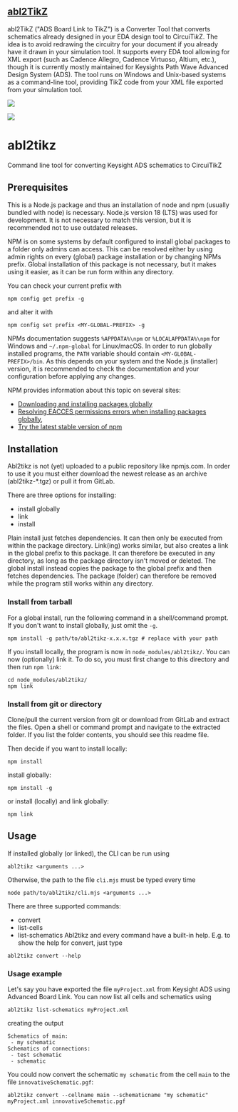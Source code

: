 [abl2TikZ](https://github.com/Circuit2TikZ/abl2tikz)
----------------------------------------------------

abl2TikZ ("ADS Board Link to TikZ") is a Converter Tool that converts schematics already designed in your EDA design tool to CircuiTi*k*Z. The idea is to avoid redrawing the circuitry for your document if you already have it drawn in your simulation tool. It supports every EDA tool allowing for XML export (such as Cadence Allegro, Cadence Virtuoso, Altium, etc.), though it is currently mostly maintained for Keysights Path Wave Advanced Design System (ADS). The tool runs on Windows and Unix-based systems as a command-line tool, providing Ti*k*Z code from your XML file exported from your simulation tool.

[![](https://circuit2tikz.tf.fau.de/images/ads.png)](https://github.com/Circuit2TikZ/abl2tikz) <!-- Keysight ADS -->

[![](https://circuit2tikz.tf.fau.de/images/circuitikz.png)](https://github.com/Circuit2TikZ/abl2tikz) <!-- CircuiTi*k*Z -->


# abl2tikz

Command line tool for converting Keysight ADS schematics to CircuiTikZ

## Prerequisites

This is a Node.js package and thus an installation of node and npm (usually bundled with node) is necessary. Node.js
version 18 (LTS) was used for development. It is not necessary to match this version, but it is recommended not to use
outdated releases.

NPM is on some systems by default configured to install global packages to a folder only admins can access. This can be
resolved either by using admin rights on every (global) package installation or by changing NPMs prefix. Global
installation of this package is not necessary, but it makes using it easier, as it can be run form within any
directory.

You can check your current prefix with

```shell
npm config get prefix -g
```

and alter it with

```shell
npm config set prefix <MY-GLOBAL-PREFIX> -g
```

NPMs documentation suggests `%APPDATA%\npm` or `%LOCALAPPDATA%\npm` for Windows and `~/.npm-global` for Linux/macOS. In
order to run globally installed programs, the `PATH` variable should contain `<MY-GLOBAL-PREFIX>/bin`. As this depends
on your system and the Node.js (installer) version, it is recommended to check the documentation and your configuration
before applying any changes.

NPM provides information about this topic on several sites:

-   <a href="https://docs.npmjs.com/downloading-and-installing-packages-globally">Downloading and installing packages globally</a>
-   <a href="https://docs.npmjs.com/resolving-eacces-permissions-errors-when-installing-packages-globally">Resolving EACCES permissions errors when installing packages globally</a>,
-   <a href="https://docs.npmjs.com/try-the-latest-stable-version-of-npm">Try the latest stable version of npm</a>

## Installation

Abl2tikz is not (yet) uploaded to a public repository like npmjs.com. In order to use it you must either download the
newest release as an archive (abl2tikz-\*.tgz) or pull it from GitLab.

There are three options for installing:

-   install globally
-   link
-   install

Plain install just fetches dependencies. It can then only be executed from within the package directory. Link(ing) works
similar, but also creates a link in the global prefix to this package. It can therefore be executed in any directory, as
long as the package directory isn't moved or deleted. The global install instead copies the package to the global prefix
and then fetches dependencies. The package (folder) can therefore be removed while the program still works within any
directory.

### Install from tarball

For a global install, run the following command in a shell/command prompt. If you don't want to install globally, just
omit the `-g`.

```shell
npm install -g path/to/abl2tikz-x.x.x.tgz # replace with your path
```

If you install locally, the program is now in `node_modules/abl2tikz/`. You can now (optionally) link it. To do so, you
must first change to this directory and then run `npm link`:

```shell
cd node_modules/abl2tikz/
npm link
```

### Install from git or directory

Clone/pull the current version from git or download from GitLab and extract the files. Open a shell or command prompt
and navigate to the extracted folder. If you list the folder contents, you should see this readme file.

Then decide if you want to install locally:

```shell
npm install
```

install globally:

```shell
npm install -g
```

or install (locally) and link globally:

```shell
npm link
```

## Usage

If installed globally (or linked), the CLI can be run using
```shell
abl2tikz <arguments ...>
```
Otherwise, the path to the file `cli.mjs` must be typed every time
```shell
node path/to/abl2tikz/cli.mjs <arguments ...>
```

There are three supported commands:
- convert
- list-cells
- list-schematics
Abl2tikz and every command have a built-in help. E.g. to show the help for convert, just type

```shell
abl2tikz convert --help
```

### Usage example
Let's say you have exported the file `myProject.xml` from Keysight ADS using Advanced Board Link. You can now list all
cells and schematics using

```shell
abl2tikz list-schematics myProject.xml
```
creating the output
```
Schematics of main:
 - my schematic
Schematics of connections:
 - test schematic
 - schematic
```

You could now convert the schematic `my schematic` from the cell `main` to the file `innovativeSchematic.pgf`:
```shell
abl2tikz convert --cellname main --schematicname "my schematic" myProject.xml innovativeSchematic.pgf
```
